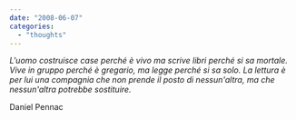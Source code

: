 ```yaml
---
date: "2008-06-07"
categories: 
  - "thoughts"
---
```


_L'uomo costruisce case perché è vivo ma scrive libri perché si sa mortale. Vive in gruppo perché è gregario, ma legge perché si sa solo. La lettura è per lui una compagnia che non prende il posto di nessun'altra, ma che nessun'altra potrebbe sostituire._

Daniel Pennac
